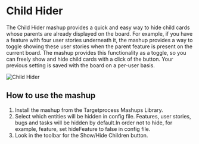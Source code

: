 # Child Hider

The Child Hider mashup provides a quick and easy way to hide child cards whose parents are already displayed on the board.  For example, if you have a feature with four user stories underneath it, the mashup provides a way to toggle showing these user stories when the parent feature is present on the current board.  The mashup provides this functionality as a toggle, so you can freely show and hide child cards with a click of the button.  Your previous setting is saved with the board on a per-user basis.

![Child Hider](https://github.com/TargetProcess/TP3MashupLibrary/raw/master/Hide%20Children/ChildHider.png)

## How to use the mashup

1. Install the mashup from the Targetprocess Mashups Library.
2. Select which entities will be hidden in config file. Features, user stories, bugs and tasks will be hidden by default.In order not to hide, for example, feature, set hideFeature to false in config file.
3. Look in the toolbar for the Show/Hide Children button.